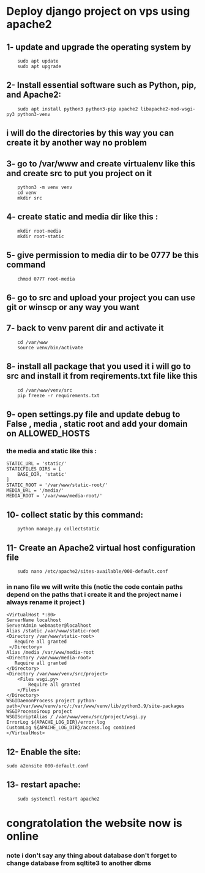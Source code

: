 # Deploy django project on vps using apache2

## 1- update and upgrade the operating system by 

```
    sudo apt update
    sudo apt upgrade
```

## 2- Install essential software such as Python, pip, and Apache2: 

```
    sudo apt install python3 python3-pip apache2 libapache2-mod-wsgi-py3 python3-venv
```

## i will do the directories by this way you can create it by another way no problem 

## 3- go to /var/www and create virtualenv like this  and create src to put you project on it

```
    python3 -m venv venv
    cd venv
    mkdir src
```



## 4- create static and media dir like this :

```
    mkdir root-media
    mkdir root-static
```

## 5- give permission to media dir to be 0777 be  this command

```
    chmod 0777 root-media
```

## 6- go to src and upload your project you can use git or winscp or any way you want

## 7- back to venv parent dir and activate it

```
    cd /var/www
    source venv/bin/activate
```

## 8- install all package that you used it i will go to src and install it from reqirements.txt file like this

```
    cd /var/www/venv/src
    pip freeze -r requirements.txt
```

## 9- open settings.py file and update debug to False , media , static root and add your domain on ALLOWED_HOSTS

### the media and static like this :

```
STATIC_URL = 'static/'
STATICFILES_DIRS = [
    BASE_DIR, 'static'
]
STATIC_ROOT = '/var/www/static-root/'
MEDIA_URL = '/media/'
MEDIA_ROOT = '/var/www/media-root/'

```

## 10- collect static by this command:

```
    python manage.py collectstatic
```

## 11- Create an Apache2 virtual host configuration file

```
    sudo nano /etc/apache2/sites-available/000-default.conf
```

### in nano file we will write this (notic the code contain paths depend on the paths that i create it and the project name i always rename it project )

```
<VirtualHost *:80>
ServerName localhost
ServerAdmin webmaster@localhost
Alias /static /var/www/static-root
<Directory /var/www/static-root>
   Require all granted
 </Directory>
Alias /media /var/www/media-root
<Directory /var/www/media-root>
   Require all granted
</Directory>
<Directory /var/www/venv/src/project>
    <Files wsgi.py>
        Require all granted
    </Files>
</Directory>
WSGIDaemonProcess project python-path=/var/www/venv/src/:/var/www/venv/lib/python3.9/site-packages
WSGIProcessGroup project
WSGIScriptAlias / /var/www/venv/src/project/wsgi.py
ErrorLog ${APACHE_LOG_DIR}/error.log
CustomLog ${APACHE_LOG_DIR}/access.log combined
</VirtualHost>
```

## 12- Enable the site:

```
sudo a2ensite 000-default.conf
```

## 13- restart apache:

```
    sudo systemctl restart apache2
```

# congratolation the website now is online 

### note i don't say any thing about database don't forget to change database from sqltite3 to another dbms 











